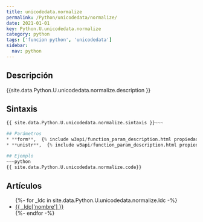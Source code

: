 ```yaml
---
title: unicodedata.normalize
permalink: /Python/unicodedata/normalize/
date: 2021-01-01
key: Python.U.unicodedata.normalize
category: python
tags: ['funcion python', 'unicodedata']
sidebar: 
  nav: python
---
```


## Descripción
{{site.data.Python.U.unicodedata.normalize.description }}

## Sintaxis
~~~python
{{ site.data.Python.U.unicodedata.normalize.sintaxis }}~~~

## Parámetros
* **form**,  {% include w3api/function_param_description.html propiedad=site.data.Python.U.unicodedata.normalize valor="form" %}
* **unistr**,  {% include w3api/function_param_description.html propiedad=site.data.Python.U.unicodedata.normalize valor="unistr" %}

## Ejemplo
~~~python
{{ site.data.Python.U.unicodedata.normalize.code}}
~~~

## Artículos
<ul>
{%- for _ldc in site.data.Python.U.unicodedata.normalize.ldc -%}
   <li>
       <a href="{{_ldc['url'] }}">{{ _ldc['nombre'] }}</a>
   </li>
{%- endfor -%}
</ul>
